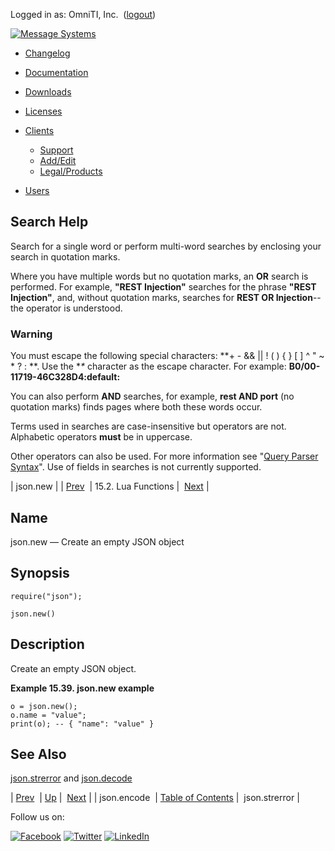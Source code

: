 Logged in as: OmniTI, Inc.  ([logout](https://support.messagesystems.com/logout.php))

[![Message Systems](https://support.messagesystems.com/images/ms-white205.png)](https://support.messagesystems.com/start.php) 

*   [Changelog](https://support.messagesystems.com/start.php?show=changelog)
*   [Documentation](https://support.messagesystems.com/docs/)
*   [Downloads](https://support.messagesystems.com/start.php)

*   [Licenses](https://support.messagesystems.com/license_summary.php)
*   <a href="">Clients</a>
    *   [Support](https://support.messagesystems.com/cs.php)
    *   [Add/Edit](https://support.messagesystems.com/edit_client.php)
    *   [Legal/Products](https://support.messagesystems.com/edit_products.php)
*   [Users](https://support.messagesystems.com/edit_customer.php)

## Search Help

Search for a single word or perform multi-word searches by enclosing your search in quotation marks.

Where you have multiple words but no quotation marks, an **OR** search is performed. For example, **"REST Injection"** searches for the phrase **"REST Injection"**, and, without quotation marks, searches for **REST OR Injection**--the operator is understood.

### Warning

You must escape the following special characters: **+ - && || ! ( ) { } [ ] ^ " ~ * ? : \**. Use the **\** character as the escape character. For example: **B0/00-11719-46C328D4\:default\:**

You can also perform **AND** searches, for example, **rest AND port** (no quotation marks) finds pages where both these words occur.

Terms used in searches are case-insensitive but operators are not. Alphabetic operators **must** be in uppercase.

Other operators can also be used. For more information see "[Query Parser Syntax](https://lucene.apache.org/core/old_versioned_docs/versions/3_0_0/queryparsersyntax.html)". Use of fields in searches is not currently supported.

| json.new |
| [Prev](lua.ref.json.encode.php)  | 15.2. Lua Functions |  [Next](lua.ref.json.strerror.php) |

<a name="lua.ref.json.new"></a>
## Name

json.new — Create an empty JSON object

<a name="idp25255824"></a>
## Synopsis

`require("json");`

`json.new()`

<a name="idp25258496"></a>
## Description

Create an empty JSON object.

<a name="lua.ref.new.example"></a>

**Example 15.39. json.new example**

```
o = json.new();
o.name = "value";
print(o); -- { "name": "value" }
```

<a name="idp25262384"></a>
## See Also

[json.strerror](lua.ref.json.strerror.php "json.strerror") and [json.decode](lua.ref.json.decode.php "json.decode")

| [Prev](lua.ref.json.encode.php)  | [Up](lua.function.details.php) |  [Next](lua.ref.json.strerror.php) |
| json.encode  | [Table of Contents](index.php) |  json.strerror |

Follow us on:

[![Facebook](https://support.messagesystems.com/images/icon-facebook.png)](http://www.facebook.com/messagesystems) [![Twitter](https://support.messagesystems.com/images/icon-twitter.png)](http://twitter.com/#!/MessageSystems) [![LinkedIn](https://support.messagesystems.com/images/icon-linkedin.png)](http://www.linkedin.com/company/message-systems)